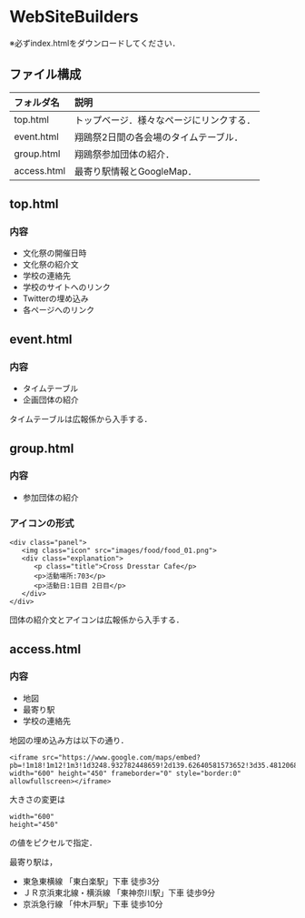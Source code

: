 # WebSiteBuilders
※必ずindex.htmlをダウンロードしてください．
## ファイル構成
|フォルダ名 |説明                         |
|:--        |:--                          |
|top.html |トップベージ．様々なページにリンクする．|
|event.html |翔鴎祭2日間の各会場のタイムテーブル． |
|group.html |翔鴎祭参加団体の紹介． |
|access.html |最寄り駅情報とGoogleMap．|

## top.html
### 内容
* 文化祭の開催日時
* 文化祭の紹介文
* 学校の連絡先
* 学校のサイトへのリンク
* Twitterの埋め込み
* 各ページへのリンク

## event.html
### 内容
* タイムテーブル
* 企画団体の紹介

タイムテーブルは広報係から入手する．

## group.html
### 内容
* 参加団体の紹介

### アイコンの形式
```
<div class="panel">
   <img class="icon" src="images/food/food_01.png">
   <div class="explanation">
      <p class="title">Cross Dresstar Cafe</p>
      <p>活動場所:703</p>
      <p>活動日:1日目 2日目</p>
   </div>
</div>
```
団体の紹介文とアイコンは広報係から入手する．

## access.html
### 内容
* 地図
* 最寄り駅
* 学校の連絡先

地図の埋め込み方は以下の通り．

```
<iframe src="https://www.google.com/maps/embed?pb=!1m18!1m12!1m3!1d3248.932782448659!2d139.62640581573652!3d35.48120688024137!2m3!1f0!2f0!3f0!3m2!1i1024!2i768!4f13.1!3m3!1m2!1s0x60185c1f0cbcbd89%3A0x2bd0055a8cb0e85b!2z56We5aWI5bed55yM56uL56We5aWI5bed57eP5ZCI6auY562J5a2m5qCh!5e0!3m2!1sja!2sjp!4v1536565163238" width="600" height="450" frameborder="0" style="border:0" allowfullscreen></iframe>
```
大きさの変更は
```
width="600" 
height="450"
```
の値をピクセルで指定．

最寄り駅は，
* 東急東横線 「東白楽駅」下車 徒歩3分
* ＪＲ京浜東北線・横浜線 「東神奈川駅」下車 徒歩9分
* 京浜急行線 「仲木戸駅」下車 徒歩10分





